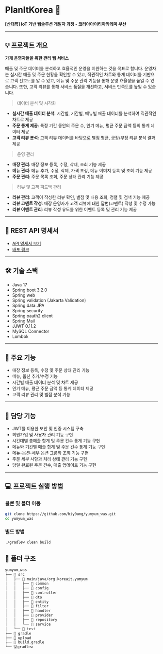 # PlanItKorea 🏨

**[산대특] IoT 기반 웹솔루션 개발자 과정 - 코리아아이티아카데미 부산**

---

## 💡 프로젝트 개요
**가게 운영자들을 위한 관리 웹 서비스**

매출 및 주문 데이터를 분석하고 효율적인 운영을 지원하는 것을 목표로 합니다.
운영자는 실시간 매출 및 주문 현황을 확인할 수 있고, 직관적인 차트와 통계 데이터를 기반으로 고객 선호도를 알 수 있고, 메뉴 및 주문 관리 기능을 통해 운영 효율성을 높일 수 있습니다.
또한, 고객 리뷰를 통해 서비스 품질을 개선하고, 서비스 만족도를 높일 수 있습니다.

> 데이터 분석 및 시각화
- **실시간 매출 데이터 분석**: 시간별, 기간별, 메뉴별 매출 데이터를 분석하여 직관적인 차트로 제공
- **주문 통계 제공**: 특정 기간 동안의 주문 수, 인기 메뉴, 평균 주문 금액 등의 통계 데이터 제공
- **고객 리뷰 분석**: 고객 리뷰 데이터를 바탕으로 별점 평균, 긍정/부정 리뷰 분석 결과 제공

> 운영 관리
- **매장 관리**: 매장 정보 등록, 수정, 삭제, 조회 기능 제공
- **메뉴 관리**: 메뉴 추가, 수정, 삭제, 가격 조정, 메뉴 이미지 등록 및 조회 기능 제공
- **주문 관리**: 주문 목록 조회, 주문 상태 관리 기능 제공

> 리뷰 및 고객 피드백 관리
- **리뷰 관리**: 고객이 작성한 리뷰 확인, 별점 및 내용 조회, 정렬 및 검색 기능 제공
- **리뷰 코멘트 작성**: 매장 운영자가 고객 리뷰에 대한 답변(코멘트) 작성 및 수정 가능
- **리뷰 이벤트 관리**: 리뷰 작성 유도를 위한 이벤트 등록 및 관리 기능 제공

---

## 🔗 REST API 명세서
- [API 명세서 보기](./docs/YumYum_API_명세.pdf)
- [배포 링크]()

---

## 🛠️ 기술 스택
- Java 17
- Spring boot 3.2.0
- Spring web
- Spring validation (Jakarta Validation)
- Spring data JPA
- Spring security
- Spring oauth2 client
- Spring Mail
- JJWT 0.11.2
- MySQL Connector
- Lombok

---

## 📌 주요 기능
- 매장 정보 등록, 수정 및 주문 상태 관리 기능
- 메뉴, 옵션 추가/수정 기능
- 시간별 매출 데이터 분석 및 차트 제공
- 인기 메뉴, 평균 주문 금액 등 통계 데이터 제공
- 고객 리뷰 관리 및 별점 분석 기능

---

## 📌 담당 기능
- JWT를 이용한 보안 및 인증 시스템 구축
- 회원가입 및 사용자 관리 기능 구현
- 시간대별 총매출 합계 및 주문 건수 통계 기능 구현
- 메뉴와 기간별 매출 합계 및 주문 건수 통계 기능 구현
- 메뉴-옵션-세부 옵션 그룹화 조회 기능 구현
- 주문 세부 사항과 처리 상태 관리 기능 구현
- 당일 완료된 주문 건수, 매출 업데이트 기능 구현

---

## 💻 프로젝트 실행 방법
### 클론 및 폴더 이동
```bash
git clone https://github.com/hiy0ung/yumyum_was.git
cd yumyum_was
```


### 빌드 방법
```bash
./gradlew clean build
```


## 📁 폴더 구조
```md
yumyum_was
├── 📂 src
│   ├── 📂 main/java/org.koreait.yumyum
│   │   ├── 📂 common
│   │   ├── 📂 config
│   │   ├── 📂 controller
│   │   ├── 📂 dto
│   │   ├── 📂 entity
│   │   ├── 📂 filter
│   │   ├── 📂 handler
│   │   ├── 📂 provider
│   │   ├── 📂 repository
│   │   └── 📂 service
│   └── 📂 test
├── 📂 gradle
├── 📂 upload
├── 📃 build.gradle
└── 💻gradlew
```
